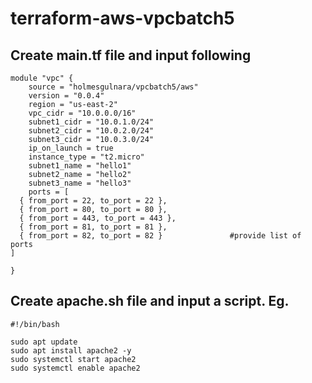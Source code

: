 # terraform-aws-vpcbatch5

## Create main.tf file and input following

```hcl
module "vpc" {
    source = "holmesgulnara/vpcbatch5/aws"
    version = "0.0.4"
    region = "us-east-2"
    vpc_cidr = "10.0.0.0/16"
    subnet1_cidr = "10.0.1.0/24"
    subnet2_cidr = "10.0.2.0/24"
    subnet3_cidr = "10.0.3.0/24"
    ip_on_launch = true
    instance_type = "t2.micro"
    subnet1_name = "hello1"
    subnet2_name = "hello2"
    subnet3_name = "hello3"
    ports = [
  { from_port = 22, to_port = 22 },
  { from_port = 80, to_port = 80 },
  { from_port = 443, to_port = 443 },
  { from_port = 81, to_port = 81 },
  { from_port = 82, to_port = 82 }               #provide list of  ports
]

}
```

## Create apache.sh file and input a script. Eg.
```hcl
#!/bin/bash

sudo apt update 
sudo apt install apache2 -y
sudo systemctl start apache2
sudo systemctl enable apache2
```